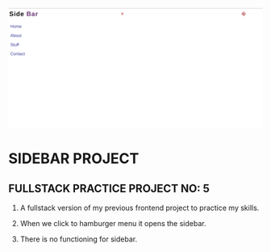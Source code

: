 ![Example](public/sidebarProject.png)

# SIDEBAR PROJECT

## FULLSTACK PRACTICE PROJECT NO: 5

1. A fullstack version of my previous frontend project to practice my skills.

2. When we click to hamburger menu it opens the sidebar.

3. There is no functioning for sidebar.
